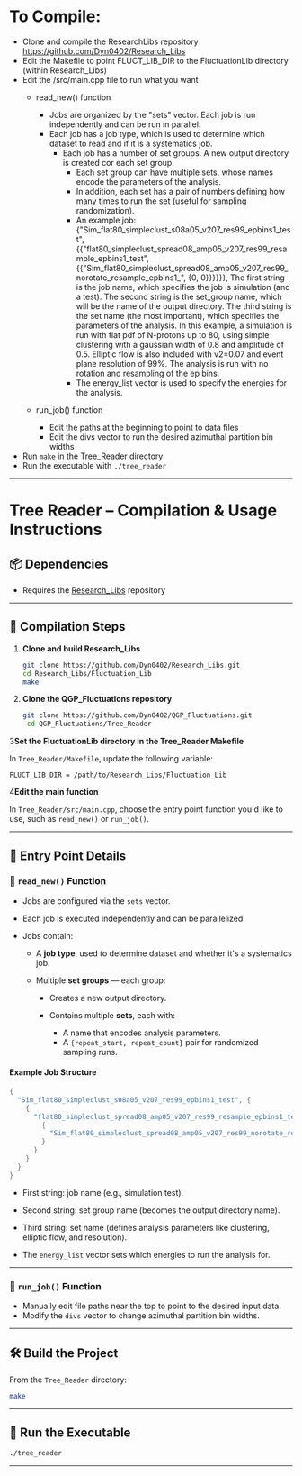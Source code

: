 # To Compile:

- Clone and compile the ResearchLibs repository https://github.com/Dyn0402/Research_Libs
- Edit the Makefile to point FLUCT_LIB_DIR to the FluctuationLib directory (within Research_Libs)
- Edit the /src/main.cpp file to run what you want
  - read_new() function
    - Jobs are organized by the "sets" vector. Each job is run independently and can be run in parallel.
    - Each job has a job type, which is used to determine which dataset to read and if it is a systematics job.
      - Each job has a number of set groups. A new output directory is created cor each set group.
        - Each set group can have multiple sets, whose names encode the parameters of the analysis.
        - In addition, each set has a pair of numbers defining how many times to run the set (useful for sampling randomization).
        - An example job:
            {"Sim_flat80_simpleclust_s08a05_v207_res99_epbins1_test", {{"flat80_simpleclust_spread08_amp05_v207_res99_resample_epbins1_test", {{"Sim_flat80_simpleclust_spread08_amp05_v207_res99_norotate_resample_epbins1_", {0, 0}}}}}},
            The first string is the job name, which specifies the job is simulation (and a test).
            The second string is the set_group name, which will be the name of the output directory.
            The third string is the set name (the most important), which specifies the parameters of the analysis. In this example, a simulation is run with flat pdf of N-protons up to 80, using simple clustering with a gaussian width of 0.8 and amplitude of 0.5. Elliptic flow is also included with v2=0.07 and event plane resolution of 99%. The analysis is run with no rotation and resampling of the ep bins.
        - The energy_list vector is used to specify the energies for the analysis.

  - run_job() function
    - Edit the paths at the beginning to point to data files
    - Edit the divs vector to run the desired azimuthal partition bin widths
- Run `make` in the Tree_Reader directory
- Run the executable with `./tree_reader`


---

# Tree Reader – Compilation & Usage Instructions

## 📦 Dependencies

* Requires the [Research\_Libs](https://github.com/Dyn0402/Research_Libs) repository

---

## 🔧 Compilation Steps

1. **Clone and build Research\_Libs**

   ```bash
   git clone https://github.com/Dyn0402/Research_Libs.git
   cd Research_Libs/Fluctuation_Lib
   make
   ```
   
2. **Clone the QGP_Fluctuations repository**

   ```bash
   git clone https://github.com/Dyn0402/QGP_Fluctuations.git
    cd QGP_Fluctuations/Tree_Reader
    ```

3**Set the FluctuationLib directory in the Tree\_Reader Makefile**

   In `Tree_Reader/Makefile`, update the following variable:

   ```make
   FLUCT_LIB_DIR = /path/to/Research_Libs/Fluctuation_Lib
   ```

4**Edit the main function**

   In `Tree_Reader/src/main.cpp`, choose the entry point function you'd like to use, such as `read_new()` or `run_job()`.

---

## 🧪 Entry Point Details

### 🔁 `read_new()` Function

* Jobs are configured via the `sets` vector.
* Each job is executed independently and can be parallelized.
* Jobs contain:

  * A **job type**, used to determine dataset and whether it's a systematics job.
  * Multiple **set groups** — each group:

    * Creates a new output directory.
    * Contains multiple **sets**, each with:

      * A name that encodes analysis parameters.
      * A `{repeat_start, repeat_count}` pair for randomized sampling runs.

#### Example Job Structure

```cpp
{
  "Sim_flat80_simpleclust_s08a05_v207_res99_epbins1_test", {
    {
      "flat80_simpleclust_spread08_amp05_v207_res99_resample_epbins1_test", {
        {
          "Sim_flat80_simpleclust_spread08_amp05_v207_res99_norotate_resample_epbins1_", {0, 0}
        }
      }
    }
  }
}
```

* First string: job name (e.g., simulation test).

* Second string: set group name (becomes the output directory name).

* Third string: set name (defines analysis parameters like clustering, elliptic flow, and resolution).

* The `energy_list` vector sets which energies to run the analysis for.

---

### 🧭 `run_job()` Function

* Manually edit file paths near the top to point to the desired input data.
* Modify the `divs` vector to change azimuthal partition bin widths.

---

## 🛠️ Build the Project

From the `Tree_Reader` directory:

```bash
make
```

---

## 🚀 Run the Executable

```bash
./tree_reader
```

---